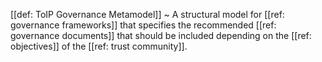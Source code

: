 [[def: ToIP Governance Metamodel]]
~ A structural model for [[ref: governance frameworks]] that specifies the recommended [[ref: governance documents]] that should be included depending on the [[ref: objectives]] of the [[ref: trust community]].

